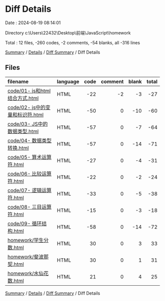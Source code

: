 # Diff Details

Date : 2024-08-19 08:14:01

Directory c:\\Users\\22432\\Desktop\\前端\\JavaScript\\homework

Total : 12 files,  -260 codes, -2 comments, -54 blanks, all -316 lines

[Summary](results.md) / [Details](details.md) / [Diff Summary](diff.md) / Diff Details

## Files
| filename | language | code | comment | blank | total |
| :--- | :--- | ---: | ---: | ---: | ---: |
| [code/01- js和html结合方式.html](/code/01-%20js%E5%92%8Chtml%E7%BB%93%E5%90%88%E6%96%B9%E5%BC%8F.html) | HTML | -22 | -2 | -3 | -27 |
| [code/02- js中的变量和标识符.html](/code/02-%20js%E4%B8%AD%E7%9A%84%E5%8F%98%E9%87%8F%E5%92%8C%E6%A0%87%E8%AF%86%E7%AC%A6.html) | HTML | -50 | 0 | -10 | -60 |
| [code/03- JS中的数据类型.html](/code/03-%20JS%E4%B8%AD%E7%9A%84%E6%95%B0%E6%8D%AE%E7%B1%BB%E5%9E%8B.html) | HTML | -57 | 0 | -7 | -64 |
| [code/04- 数据类型转换.html](/code/04-%20%E6%95%B0%E6%8D%AE%E7%B1%BB%E5%9E%8B%E8%BD%AC%E6%8D%A2.html) | HTML | -57 | 0 | -14 | -71 |
| [code/05- 算术运算符.html](/code/05-%20%E7%AE%97%E6%9C%AF%E8%BF%90%E7%AE%97%E7%AC%A6.html) | HTML | -27 | 0 | -4 | -31 |
| [code/06- 比较运算符.html](/code/06-%20%E6%AF%94%E8%BE%83%E8%BF%90%E7%AE%97%E7%AC%A6.html) | HTML | -22 | 0 | -2 | -24 |
| [code/07- 逻辑运算符.html](/code/07-%20%E9%80%BB%E8%BE%91%E8%BF%90%E7%AE%97%E7%AC%A6.html) | HTML | -33 | 0 | -5 | -38 |
| [code/08- 三目运算符.html](/code/08-%20%E4%B8%89%E7%9B%AE%E8%BF%90%E7%AE%97%E7%AC%A6.html) | HTML | -15 | 0 | -3 | -18 |
| [code/09- 循环结构.html](/code/09-%20%E5%BE%AA%E7%8E%AF%E7%BB%93%E6%9E%84.html) | HTML | -58 | 0 | -14 | -72 |
| [homework/学生分数.html](/homework/%E5%AD%A6%E7%94%9F%E5%88%86%E6%95%B0.html) | HTML | 30 | 0 | 3 | 33 |
| [homework/斐波那契.html](/homework/%E6%96%90%E6%B3%A2%E9%82%A3%E5%A5%91.html) | HTML | 30 | 0 | 1 | 31 |
| [homework/水仙花数.html](/homework/%E6%B0%B4%E4%BB%99%E8%8A%B1%E6%95%B0.html) | HTML | 21 | 0 | 4 | 25 |

[Summary](results.md) / [Details](details.md) / [Diff Summary](diff.md) / Diff Details